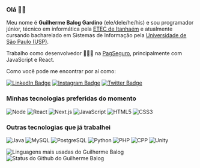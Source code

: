 ### Olá 👋🏾

Meu nome é **Guilherme Balog Gardino** (ele/dele/he/his) e sou programador júnior, técnico em informática pela [ETEC de Itanhaém](https://www.etecitanhaem.com.br/) e atualmente cursando bacharelado em Sistemas de Informação pela [Universidade de São Paulo (USP)](https://www5.usp.br/).

Trabalho como desenvolvedor 👨🏾‍💻 na [PagSeguro](https://pagseguro.uol.com.br/), principalmente com JavaScript e React.

Como você pode me encontrar por aí como:

[![LinkedIn Badge](https://img.shields.io/badge/-%2Fin%2Fguilhermebalog-blue?style=social&logo=Linkedin&logoColor=282a36&link=https://www.linkedin.com/in/guilhermebalog/)](https://www.linkedin.com/in/guilhermebalog/)
[![Instagram Badge](https://img.shields.io/badge/-%2Fguilhermebalog-blue?style=social&logo=Instagram&logoColor=282a36&link=https://www.instagram.com/guilhermebalog/)](https://www.instagram.com/guilhermebalog/)
[![Twitter Badge](https://img.shields.io/badge/-%2Fguibalog-blue?style=social&logo=Twitter&logoColor=282a36&link=https://twitter.com/guibalog)](https://twitter.com/guibalog)

### Minhas tecnologias preferidas do momento

![Node](https://img.shields.io/badge/-Node.js-0d1117?style=for-the-badge&logo=node.js&logoColor=50fa7b)
![React](https://img.shields.io/badge/-React-0d1117?style=for-the-badge&logo=react&logoColor=50fa7b)
![Next.js](https://img.shields.io/badge/-Next.js-0d1117?style=for-the-badge&logo=next.js&logoColor=50fa7b)
![JavaScript](https://img.shields.io/badge/-JavaScript-0d1117?style=for-the-badge&logo=javascript&logoColor=50fa7b)
![HTML5](https://img.shields.io/badge/-HTML5-0d1117?style=for-the-badge&logo=html5&logoColor=50fa7b)
![CSS3](https://img.shields.io/badge/-CSS3-0d1117?style=for-the-badge&logo=css3&logoColor=50fa7b)

### Outras tecnologias que já trabalhei

![Java](https://img.shields.io/badge/-Java-0d1117?style=flat-square&logo=java&logoColor=f8f8f2)
![MySQL](https://img.shields.io/badge/-MySQL-0d1117?style=flat-square&logo=mysql&logoColor=f8f8f2)
![PostgreSQL](https://img.shields.io/badge/-PostgreSQL-0d1117?style=flat-square&logo=postgreSQL&logoColor=f8f8f2)
![Python](https://img.shields.io/badge/-Python-0d1117?style=flat-square&logo=python&logoColor=f8f8f2)
![PHP](https://img.shields.io/badge/-PHP-0d1117?style=flat-square&logo=php&logoColor=f8f8f2)
![CPP](https://img.shields.io/badge/-C++-0d1117?style=flat-square&logo=c%2B%2B&logoColor=f8f8f2)
![Unity](https://img.shields.io/badge/-Unity-0d1117?style=flat-square&logo=unity&logoColor=f8f8f2)

<!-- Coloquei grudado assim pra ficar na mesma linha -->
![Linguagens mais usadas do Guilherme Balog](https://github-readme-stats.vercel.app/api/top-langs/?username=guilhermebalog&theme=github_dark&layout=compact&hide_border=true&custom_title=Minhas%20linguagens%20mais%20usadas&langs_count=6) ![Status do Github do Guilherme Balog](https://github-readme-stats.vercel.app/api?username=guilhermebalog&theme=github_dark&show_icons=true&layout=compact&hide_title=true&hide_rank=true&include_all_commits=true&hide_border=true&count_private=true&disable_animations=true)

<!--
**GuilhermeBalog/guilhermebalog** is a ✨ _special_ ✨ repository because its `README.md` (this file) appears on your GitHub profile.

Here are some ideas to get you started:

- 🔭 I’m currently working on ...
- 🌱 I’m currently learning ...
- 👯 I’m looking to collaborate on ...
- 🤔 I’m looking for help with ...
- 💬 Ask me about ...
- 📫 How to reach me: ...
- 😄 Pronouns: ...
- ⚡ Fun fact: ...
-->
